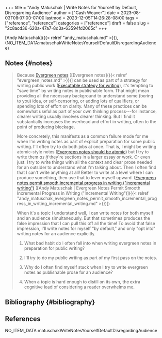 +++
title = "Andy Matuschak | Write Notes for Yourself by Default, Disregarding Audience"
author = ["Cash Weaver"]
date = 2023-08-03T08:07:00-07:00
lastmod = 2023-12-05T14:26:28-08:00
tags = ["reference", "reference"]
categories = ["reference"]
draft = false
slug = "2c8acd36-620a-47a7-8d3a-63594fd2065c"
+++

[Andy Matuschak]({{< relref "andy_matuschak.md" >}}), (NO_ITEM_DATA:matuschakWriteNotesYourselfDefaultDisregardingAudience)


## Notes {#notes}

> Because [Evergreen notes](https://notes.andymatuschak.org/z5E5QawiXCMbtNtupvxeoEX) [[Evergreen notes]({{< relref "evergreen_notes.md" >}})] can be used as part of a strategy for writing public work ([Executable strategy for writing](https://notes.andymatuschak.org/zCknixwETdFm1MWdWPwMcXs)), it's tempting to "save time" by writing notes in publishable form. That might mean providing all the necessary background to understand some (boring to you) idea, or self-censoring, or adding lots of qualifiers, or spending lots of effort on clarity. Many of these practices can be somewhat useful as part of your own thinking process---for instance, clearer writing usually involves clearer thinking. But I find it substantially increases the overhead and effort in writing, often to the point of producing blockage.
>
> More concretely, this manifests as a common failure mode for me when I'm writing notes as part of explicit preparation for some public writing. I'll often try to do both jobs at once. That is, I might be writing atomic-style notes ([Evergreen notes should be atomic](https://notes.andymatuschak.org/zNUaiGAXp21eorsER1Jm9yU)) but I try to write them _as if_ they're sections in a larger essay or work. Or even just: I try to write things with all the context and clear prose needed for an outsider to understand what I'm talking about. Then I often find that I can't write anything at all! Better to write at a level where I can produce something, then use that to lever myself upward. ([Evergreen notes permit smooth incremental progress in writing ("incremental writing")](https://notes.andymatuschak.org/zNqLdKMiTo9EHA9EWYGXs7b) [[Andy Matuschak | Evergreen Notes Permit Smooth Incremental Progress in Writing ("Incremental Writing")]({{< relref "andy_matuschak_evergreen_notes_permit_smooth_incremental_progress_in_writing_incremental_writing.md" >}})])
>
> When it's a topic I understand well, I can write notes for both myself and an audience simultaneously. But that sometimes produces the false impression that I can pull this off all the time! To avoid that false impression, I'll write notes for myself "by default," and only "opt into" writing notes for an audience explicitly.
>
> 1.  What bad habit do I often fall into when writing evergreen notes in preparation for public writing?<br />
> 2.  I'll try to do my public writing as part of my first pass on the notes.
>
> 3.  Why do I often find myself stuck when I try to write evergreen notes as publishable prose for an audience?<br />
> 4.  When a topic is hard enough to distill on its own, the extra cognitive load of considering a reader overwhelms me.


## Bibliography {#bibliography}

## References

<style>.csl-entry{text-indent: -1.5em; margin-left: 1.5em;}</style><div class="csl-bib-body">
  <div class="csl-entry">NO_ITEM_DATA:matuschakWriteNotesYourselfDefaultDisregardingAudience</div>
</div>
